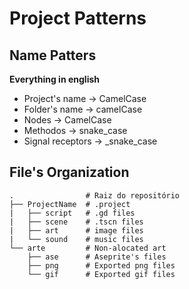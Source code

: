# Project Patterns

## Name Patters
  **Everything in english**
  - Project's name      -> CamelCase
  - Folder's name       -> camelCase
  - Nodes               -> CamelCase
  - Methodos            -> snake_case
  - Signal receptors    -> _snake_case

## File's Organization
```
.                # Raiz do repositório
├── ProjectName  # .project
|	├── script   # .gd files
|	├── scene    # .tscn files
|	├── art      # image files
|	└── sound    # music files
└── arte         # Non-alocated art
    ├── ase      # Aseprite's files
	├── png      # Exported png files
	└── gif      # Exported gif files
```
